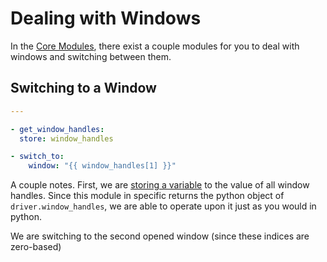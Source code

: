 Dealing with Windows
====================

In the [Core Modules](https://github.com/dyson-framework/dyson-modules-core),
there exist a couple modules for you to deal with windows and 
switching between them.

## Switching to a Window

```yaml
---

- get_window_handles:
  store: window_handles

- switch_to:
    window: "{{ window_handles[1] }}"
```

A couple notes.  First, we are [storing a variable](https://github.com/dyson-framework/dyson/tree/master/docs/storing_variables.md)
to the value of all window handles.  Since this module in specific
returns the python object of `driver.window_handles`,
we are able to operate upon it just as you would in python.

We are switching to the second opened window (since these indices are zero-based)


